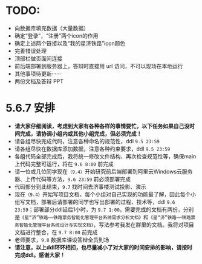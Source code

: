 # TODO:

- 向数据库填充数据（大量数据）
- 确定“登录”，“注册”两个icon的作用
- 确定上述两个链接以及“我的星济铁路”icon颜色
- 完善错误处理
- 顶部栏做页面间连接
- 前后端部署到服务器上，答辩时直接用 url 访问，不可以现场在本地运行
- 其他事项待更新······
- 两份文档及答辩 PPT

# 5.6.7 安排
 - <strong>请大家仔细阅读，考虑到大家有各种各样的事情要忙，以下任务如果自己没时间完成，请协调小组内或其他小组完成，但必须完成！</strong>
 - 请各组尽快完成代码，注意各种命名的规范性，ddl `9.5 23:59`
 - 请各组尽快在数据库添加数据，注意各种约束要求，ddl `9.5 23:59`
 - 各组代码全部完成后，我将统一修改文件结构、再次检查规范性等，确保main上代码完整可运行，将在 `9.6 8:00` 前完成
 - 请一位或几位同学现在`（9.4）`开始研究前后端部署到阿里云Windows云服务器、上传代码等方法，`9.6 23:59` 前必须部署完成
 - 代码部分到此结束，`9.7` 找时间去济事楼测试投影、演示
 - 现在`（9.4）`开始写项目文档，每个小组对自己实现的功能最了解，因此每个小组写文档，部署后请部署的同学也写出部署的过程、技术等，ddl `9.6 23:59`；部署部分ddl延后1小时，为 `9.7 1:00`。需要完成的文档有两份，分别是`《星“济”铁路——铁路票务智能化管理平台系统需求分析文档》`和`《星“济”铁路——铁路票务智能化管理平台系统设计与实现文档》`，写法参考我发在群里的文档。我将对项目文档进行整合，在 `9.7 8:00` 前完成
 - 老师要求，`9.8` 数据库课设答辩全员到场
 - <strong>请注意，以上ddl环环相扣，也尽量减小了对大家的时间安排的影响，请按时完成ddl。感谢大家！</strong>